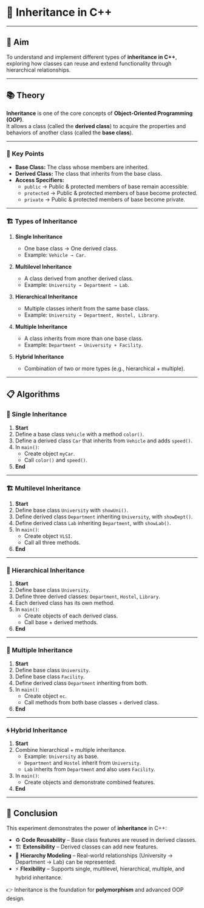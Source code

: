 # 🧬 Inheritance in C++

---

## 🎯 Aim  
To understand and implement different types of **inheritance in C++**, exploring how classes can reuse and extend functionality through hierarchical relationships.

---

## 📚 Theory  

**Inheritance** is one of the core concepts of **Object-Oriented Programming (OOP)**.  
It allows a class (called the **derived class**) to acquire the properties and behaviors of another class (called the **base class**).

---

### 🔑 Key Points  

- **Base Class:** The class whose members are inherited.  
- **Derived Class:** The class that inherits from the base class.  
- **Access Specifiers:**  
  - `public` → Public & protected members of base remain accessible.  
  - `protected` → Public & protected members of base become protected.  
  - `private` → Public & protected members of base become private.  

---

### 🏗️ Types of Inheritance  

1. **Single Inheritance**  
   - One base class → One derived class.  
   - Example: `Vehicle → Car`.

2. **Multilevel Inheritance**  
   - A class derived from another derived class.  
   - Example: `University → Department → Lab`.

3. **Hierarchical Inheritance**  
   - Multiple classes inherit from the same base class.  
   - Example: `University → Department, Hostel, Library`.

4. **Multiple Inheritance**  
   - A class inherits from more than one base class.  
   - Example: `Department → University + Facility`.

5. **Hybrid Inheritance**  
   - Combination of two or more types (e.g., hierarchical + multiple).  

---

## 📋 Algorithms  

### 🧾 Single Inheritance  

1. **Start**  
2. Define a base class `Vehicle` with a method `color()`.  
3. Define a derived class `Car` that inherits from `Vehicle` and adds `speed()`.  
4. In `main()`:  
   - Create object `myCar`.  
   - Call `color()` and `speed()`.  
5. **End**

---

### 🏗️ Multilevel Inheritance  

1. **Start**  
2. Define base class `University` with `showUni()`.  
3. Define derived class `Department` inheriting `University`, with `showDept()`.  
4. Define derived class `Lab` inheriting `Department`, with `showLab()`.  
5. In `main()`:  
   - Create object `VLSI`.  
   - Call all three methods.  
6. **End**

---

### 🌳 Hierarchical Inheritance  

1. **Start**  
2. Define base class `University`.  
3. Define three derived classes: `Department`, `Hostel`, `Library`.  
4. Each derived class has its own method.  
5. In `main()`:  
   - Create objects of each derived class.  
   - Call base + derived methods.  
6. **End**

---

### 🔗 Multiple Inheritance  

1. **Start**  
2. Define base class `University`.  
3. Define base class `Facility`.  
4. Define derived class `Department` inheriting from both.  
5. In `main()`:  
   - Create object `ec`.  
   - Call methods from both base classes + derived class.  
6. **End**

---

### 🌀 Hybrid Inheritance  

1. **Start**  
2. Combine hierarchical + multiple inheritance.  
   - Example: `University` as base.  
   - `Department` and `Hostel` inherit from `University`.  
   - `Lab` inherits from `Department` and also uses `Facility`.  
3. In `main()`:  
   - Create objects and demonstrate combined features.  
4. **End**

---

## 🧠 Conclusion  

This experiment demonstrates the power of **inheritance** in C++:  

- ♻️ **Code Reusability** – Base class features are reused in derived classes.  
- 🏗️ **Extensibility** – Derived classes can add new features.  
- 🌳 **Hierarchy Modeling** – Real-world relationships (University → Department → Lab) can be represented.  
- ⚡ **Flexibility** – Supports single, multilevel, hierarchical, multiple, and hybrid inheritance.  

👉 Inheritance is the foundation for **polymorphism** and advanced OOP design.

